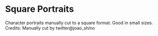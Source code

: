 # Square Portraits
Character portraits manually cut to a square format. Good in small sizes.
Credits: Manually cut by twitter@joao_shino
